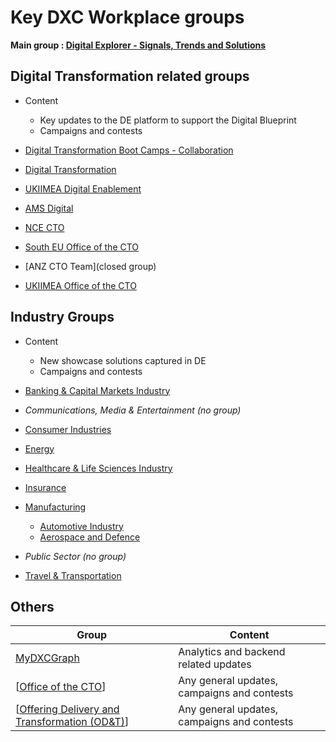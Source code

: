 # Key DXC Workplace groups

**Main group : [Digital Explorer - Signals, Trends and Solutions](https://dxc.facebook.com/groups/1944577162473453/)**

## Digital Transformation related groups

- Content 
    - Key updates to the DE platform to support the Digital Blueprint
    - Campaigns and contests


- [Digital Transformation Boot Camps - Collaboration](https://dxc.facebook.com/groups/201773430434459/)
- [Digital Transformation](https://dxc.facebook.com/groups/digitaltransform/)
- [UKIIMEA Digital Enablement](https://dxc.facebook.com/groups/556908398075589/)
- [AMS Digital](https://dxc.facebook.com/groups/943380662510237/)
- [NCE CTO](https://dxc.facebook.com/groups/ncecto/)
- [South EU Office of the CTO](https://dxc.facebook.com/groups/943380662510237/)
- [ANZ CTO Team](closed group)
- [UKIIMEA Office of the CTO](https://dxc.facebook.com/groups/276764459501622de)


## Industry Groups

- Content
    - New showcase solutions captured in DE
    - Campaigns and contests

- [Banking & Capital Markets Industry](https://dxc.facebook.com/groups/DXCBanking/)
- _Communications, Media & Entertainment (no group)_
- [Consumer Industries](https://dxc.facebook.com/groups/203763983504506/)
- [Energy](https://dxc.facebook.com/groups/DXCEnergy)
- [Healthcare & Life Sciences Industry](https://dxc.facebook.com/groups/DXCHealthcare/)
- [Insurance](https://dxc.facebook.com/groups/DXCInsurance)
- [Manufacturing](https://dxc.facebook.com/groups/DXCManufacturing)
    - [Automotive Industry](https://dxc.facebook.com/groups/378083552662496/)
    - [Aerospace and Defence](https://dxc.facebook.com/groups/141683889815501)
- _Public Sector (no group)_
- [Travel & Transportation](https://dxc.facebook.com/groups/DXCTravelTransportation)

## Others

|Group|Content|
|---|---|
|[MyDXCGraph](https://dxc.facebook.com/groups/1713031215477839/)|Analytics and backend related updates
[[Office of the CTO]()]|Any general updates, campaigns and contests
[[Offering Delivery and Transformation (OD&T)](https://dxc.facebook.com/groups/OfferingDeliveryTransformation)]|Any general updates, campaigns and contests
